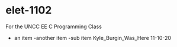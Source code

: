# elet-1102
For the UNCC EE C Programming Class

- an item
-another item 
  -sub item 
Kyle_Burgin_Was_Here
11-10-20
